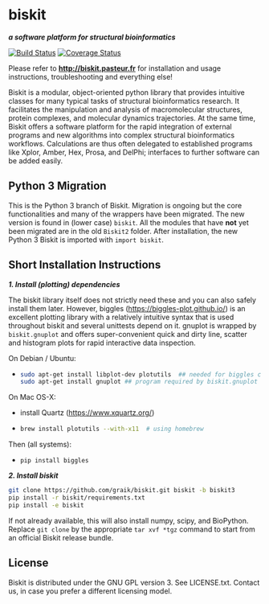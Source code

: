 biskit
==========
___a software platform for structural bioinformatics___

[![Build Status](https://travis-ci.org/graik/biskit.svg?branch=biskit3)](https://travis-ci.org/graik/biskit)
[![Coverage Status](https://coveralls.io/repos/github/graik/biskit/badge.svg?branch=biskit3&service=github)](https://coveralls.io/github/graik/biskit?branch=biskit3)

Please refer to 
            **http://biskit.pasteur.fr**
for installation and usage instructions, troubleshooting and
everything else!

Biskit is a modular, object-oriented python library that provides
intuitive classes for many typical tasks of structural bioinformatics
research. It facilitates the manipulation and analysis of
macromolecular structures, protein complexes, and molecular dynamics
trajectories. At the same time, Biskit offers a software platform for
the rapid integration of external programs and new algorithms into
complex structural bioinformatics workflows. Calculations are thus
often delegated to established programs like Xplor, Amber, Hex, Prosa,
and DelPhi; interfaces to further software can be added
easily. 

Python 3 Migration
-------------------

This is the Python 3 branch of Biskit. Migration is ongoing but the core functionalities and many of the wrappers have been migrated. The new version is found in (lower case) ```biskit```. All the modules that have **not** yet been migrated are in the old ```Biskit2``` folder. After installation, the new Python 3 Biskit is imported with ```import biskit```.

Short Installation Instructions
--------------------------------

___1. Install (plotting) dependencies___

The biskit library itself does not strictly need these and you can also safely install them later. However, biggles (https://biggles-plot.github.io/) is an excellent plotting library with a relatively intuitive syntax that is used throughout biskit and several unittests depend on it. gnuplot is wrapped by `biskit.gnuplot` and offers super-convenient quick and dirty line, scatter and histogram plots for rapid interactive data inspection. 

On Debian / Ubuntu:

  *  ```sh
     sudo apt-get install libplot-dev plotutils  ## needed for biggles compilation
     sudo apt-get install gnuplot ## program required by biskit.gnuplot
     ```

On Mac OS-X:

  * install Quartz (https://www.xquartz.org/)
  *  ```sh
     brew install plotutils --with-x11  # using homebrew
     ```

Then (all systems):

  *  ```
     pip install biggles
     ```

___2. Install biskit___

```sh
git clone https://github.com/graik/biskit.git biskit -b biskit3
pip install -r biskit/requirements.txt
pip install -e biskit
```
If not already available, this will also install numpy, scipy, and BioPython. Replace `git clone` by the appropriate `tar xvf *tgz` command to start from an official Biskit release bundle.

License
-------

Biskit is distributed under the GNU GPL version 3. See LICENSE.txt. Contact us, in case you prefer a different licensing model.
